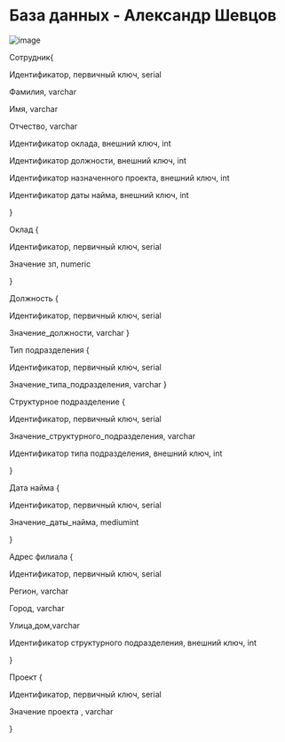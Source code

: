 # База данных - Александр Шевцов
![image](https://github.com/aztecprod/Databse/assets/25949605/717afa94-1c2c-41ff-b0f3-dda3ec1ae0e5)

Сотрудник{

Идентификатор, первичный ключ, serial

Фамилия, varchar

Имя, varchar

Отчество, varchar

Идентификатор оклада, внешний ключ, int 

Идентификатор должности, внешний ключ, int 

Идентификатор назначенного проекта, внешний ключ, int

Идентификатор даты найма, внешний ключ, int

}

Оклад {

Идентификатор, первичный ключ, serial

Значение зп, numeric

}

Должность {

Идентификатор, первичный ключ, serial

Значение_должности, varchar
}

Тип подразделения {

Идентификатор, первичный ключ, serial

Значение_типа_подразделения, varchar
}

Структурное подразделение {

Идентификатор, первичный ключ, serial

Значение_структурного_подразделения, varchar

Идентификатор типа подразделения, внешний ключ, int

}

Дата найма {

Идентификатор, первичный ключ, serial

Значение_даты_найма, mediumint

}

Адрес филиала {

Идентификатор, первичный ключ, serial

Регион, varchar

Город, varchar

Улица,дом,varchar

Идентификатор структурного подразделения, внешний ключ, int

}

Проект {  

Идентификатор, первичный ключ, serial

Значение проекта , varchar

}

